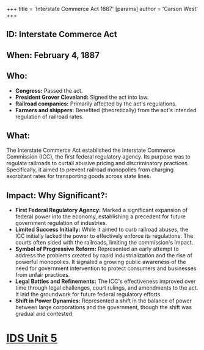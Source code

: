 +++
 title = 'Interstate Commerce Act 1887'
[params]
	author = 'Carson West'
+++
## ID: Interstate Commerce Act

## When: February 4, 1887

## Who:
* **Congress:** Passed the act.
* **President Grover Cleveland:** Signed the act into law.
* **Railroad companies:** Primarily affected by the act's regulations.
* **Farmers and shippers:** Benefited (theoretically) from the act's intended regulation of railroad rates.


## What: 
The Interstate Commerce Act established the Interstate Commerce Commission (ICC), the first federal regulatory agency.  Its purpose was to regulate railroads to curtail abusive pricing and discriminatory practices.  Specifically, it aimed to prevent railroad monopolies from charging exorbitant rates for transporting goods across state lines.

## Impact: Why Significant?:
* **First Federal Regulatory Agency:** Marked a significant expansion of federal power into the economy, establishing a precedent for future government regulation of industries.
* **Limited Success Initially:** While it aimed to curb railroad abuses, the ICC initially lacked the power to effectively enforce its regulations.  The courts often sided with the railroads, limiting the commission's impact.
* **Symbol of Progressive Reform:**  Represented an early attempt to address the problems created by rapid industrialization and the rise of powerful monopolies.  It signaled a growing public awareness of the need for government intervention to protect consumers and businesses from unfair practices.
* **Legal Battles and Refinements:** The ICC's effectiveness improved over time through legal challenges, court rulings, and amendments to the act.  It laid the groundwork for future federal regulatory efforts.
* **Shift in Power Dynamics:** Represented a shift in the balance of power between large corporations and the government, though the shift was gradual and contested.

# [IDS Unit 5](./../ids-unit-5/)